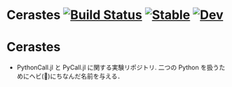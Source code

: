 # Cerastes [![Build Status](https://github.com/terasakisatoshi/Cerastes.jl/actions/workflows/CI.yml/badge.svg?branch=main)](https://github.com/terasakisatoshi/Cerastes.jl/actions/workflows/CI.yml?query=branch%3Amain) [![Stable](https://img.shields.io/badge/docs-stable-blue.svg)](https://terasakisatoshi.github.io/Cerastes.jl/stable/) [![Dev](https://img.shields.io/badge/docs-dev-blue.svg)](https://terasakisatoshi.github.io/Cerastes.jl/dev/)

# Cerastes

- PythonCall.jl と PyCall.jl に関する実験リポジトリ. 二つの Python を扱うためにヘビ(🐍)にちなんだ名前を与える．

